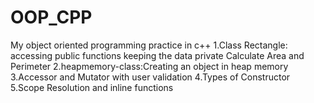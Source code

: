 # OOP_CPP
My object oriented programming practice in c++
1.Class Rectangle: accessing public functions keeping the data private Calculate Area and Perimeter
2.heapmemory-class:Creating an object in heap memory
3.Accessor and Mutator with user validation
4.Types of Constructor
5.Scope Resolution and inline functions

